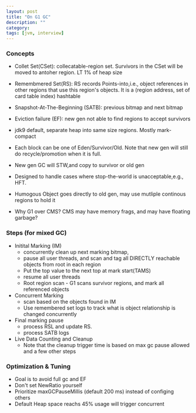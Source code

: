 ```yaml
---
layout: post
title: "On G1 GC"
description: ""
category: 
tags: [jvm, interview]
---
```


### Concepts
* Collet Set(CSet): collecatable-region set. Survivors in the CSet will be moved to antoher region. LT 1% of heap size
* Remembmered Set(RS): RS records Points-into,i.e., object references in other regions that use this region's objects. It is a (region address, set of card table index) hashtable
* Snapshot-At-The-Beginning (SATB): previous bitmap and next bitmap 
* Eviction failure (EF): new gen not able to find regions to accept survivors

* jdk9 default, separate heap into same size regions. Mostly mark-compact
* Each block can be one of Eden/Survivor/Old. Note that new gen will still do recycle/promotion when it is full.
* New gen GC will STW,and copy to survivor or old gen
* Designed to handle cases where stop-the-world is unacceptable,e.g., HFT.
* Humogous Object goes directly to old gen, may use mutliple continous regions to hold it
* Why G1 over CMS? CMS may have memory frags, and may have floating garbage?


### Steps (for mixed GC)
* Initital Marking (IM)
  * concurrently clean up next marking bitmap, 
  * pause all user threads, and scan and tag all DIRECTLY reachable objects from root in each region
  * Put the top value to the next top at mark start(TAMS)
  * resume all user threads 
  * Root region scan - G1 scans survivor regions, and mark all referenced objects
* Concurrent Marking
  * scan based on the objects found in IM
  * Use remembered set logs to track what is object relationship is changed concurrently
* Final marking pause
  * process RSL and update RS.
  * process SATB logs 
* Live Data Counting and Cleanup
  * Note that the cleanup trigger time is based on max gc pause allowed and a few other steps 


### Optimization & Tuning
* Goal is to avoid full gc and EF
* Don't set NewRatio yourself
* Prioritize maxGCPauseMillis (default 200 ms) instead of configing others
* Default Heap space reachs 45% usage will trigger concurrent 

